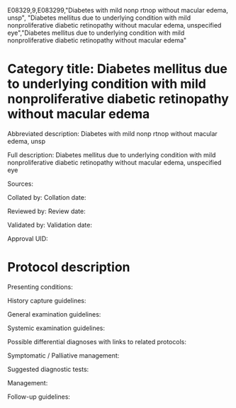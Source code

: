 E08329,9,E083299,"Diabetes with mild nonp rtnop without macular edema, unsp", "Diabetes mellitus due to underlying condition with mild nonproliferative diabetic retinopathy without macular edema, unspecified eye","Diabetes mellitus due to underlying condition with mild nonproliferative diabetic retinopathy without macular edema"
# Category title: Diabetes mellitus due to underlying condition with mild nonproliferative diabetic retinopathy without macular edema

Abbreviated description: Diabetes with mild nonp rtnop without macular edema, unsp

Full description: Diabetes mellitus due to underlying condition with mild nonproliferative diabetic retinopathy without macular edema, unspecified eye

Sources:

Collated by:
Collation date:

Reviewed by:
Review date:

Validated by:
Validation date:

Approval UID:

# Protocol description

Presenting conditions:

History capture guidelines:

General examination guidelines:

Systemic examination guidelines:

Possible differential diagnoses with links to related protocols:

Symptomatic / Palliative management:

Suggested diagnostic tests:

Management:

Follow-up guidelines:
